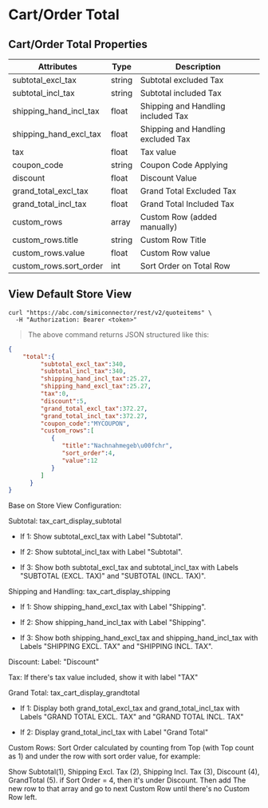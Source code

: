 # Cart/Order Total

## Cart/Order Total Properties

Attributes| Type| Description
--------- | ------- | -----------
subtotal_excl_tax | string | Subtotal excluded Tax
subtotal_incl_tax | string | Subtotal included Tax
shipping_hand_incl_tax | float | Shipping and Handling included Tax
shipping_hand_excl_tax | float | Shipping and Handling excluded Tax
tax | float | Tax value
coupon_code | string | Coupon Code Applying
discount | float | Discount Value
grand_total_excl_tax | float | Grand Total Excluded Tax
grand_total_incl_tax | float | Grand Total Included Tax
custom_rows | array | Custom Row (added manually)
custom_rows.title | string | Custom Row Title
custom_rows.value | float | Custom Row value
custom_rows.sort_order | int | Sort Order on Total Row


## View Default Store View

```shell
curl "https://abc.com/simiconnector/rest/v2/quoteitems" \
  -H "Authorization: Bearer <token>"
```

> The above command returns JSON structured like this:

```json
{
	"total":{  
         "subtotal_excl_tax":340,
         "subtotal_incl_tax":340,
         "shipping_hand_incl_tax":25.27,
         "shipping_hand_excl_tax":25.27,
         "tax":0,
         "discount":5,
         "grand_total_excl_tax":372.27,
         "grand_total_incl_tax":372.27,
         "coupon_code":"MYCOUPON",
         "custom_rows":[  
            {  
               "title":"Nachnahmegeb\u00fchr",
               "sort_order":4,
               "value":12
            }
         ]
      }
}
```

Base on Store View Configuration:


Subtotal: tax_cart_display_subtotal

- If 1: Show subtotal_excl_tax with Label "Subtotal".

- If 2: Show subtotal_incl_tax with Label "Subtotal".

- If 3: Show both subtotal_excl_tax and subtotal_incl_tax with Labels "SUBTOTAL (EXCL. TAX)" and "SUBTOTAL (INCL. TAX)".

Shipping and Handling: tax_cart_display_shipping

- If 1: Show shipping_hand_excl_tax with Label "Shipping".

- If 2: Show shipping_hand_incl_tax with Label "Shipping".

- If 3: Show both shipping_hand_excl_tax and shipping_hand_incl_tax with Labels "SHIPPING EXCL. TAX" and "SHIPPING INCL. TAX".


Discount: Label: "Discount"

Tax: If there's tax value included, show it with label "TAX"

Grand Total: tax_cart_display_grandtotal

- If 1: Display both grand_total_excl_tax and grand_total_incl_tax with Labels "GRAND TOTAL EXCL. TAX" and "GRAND TOTAL INCL. TAX"

- If 2: Display  grand_total_incl_tax with Label "Grand Total"

Custom Rows: Sort Order calculated by counting from Top (with Top count as 1) and under the row with sort order value, for example:

Show  Subtotal(1), Shipping Excl. Tax (2), Shipping Incl. Tax (3), Discount (4), GrandTotal (5).
if Sort Order = 4, then it's under Discount. Then add The new row to that array and go to next Custom Row until there's no Custom Row left.